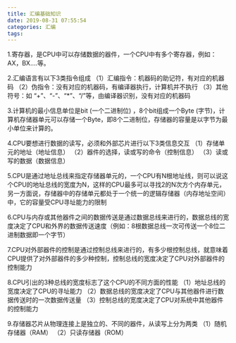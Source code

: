 ```yaml
---
title: 汇编基础知识
date: 2019-08-31 07:55:54
categories: 汇编
tags:
---
```


1.寄存器，是CPU中可以存储数据的器件，一个CPU中有多个寄存器，例如：AX，BX....等。

2.汇编语言有以下3类指令组成
    （1）汇编指令：机器码的助记符，有对应的机器码
    （2）伪指令：没有对应的机器码，有编译器执行，计算机并不执行
    （3）其他符号：如 “+”、“-”、“*”、“/”等，由编译器识别，没有对应的机器码

3.计算机的最小信息单位是bit (一个二进制位) ，8个bit组成一个Byte (字节)，计算机存储器单元可以存储一个Byte，即8个二进制位，存储器的容量是以字节为最小单位来计算的。

4.CPU要想进行数据的读写，必须和外部芯片进行以下3类信息交互
    （1）存储单元的地址（地址信息）
    （2）器件的选择，读或写的命令（控制信息）
    （3）读或写的数据（数据信息）

5.CPU是通过地址总线来指定存储器单元的，一个CPU有N根地址线，则可以说这个CPU的地址总线的宽度为N，这样的CPU最多可以寻找2的N次方个内存单元，另一方面说，存储器中的存储单元都处于一个统一的逻辑存储器（内存地址空间）中，它的容量受CPU寻址能力的限制

6.CPU与内存或其他器件之间的数据传送是通过数据总线来进行的，数据总线的宽度决定了CPU和外界的数据传送速度（例如：8根数据总线一次可传送一个8位二进制数据即一个字节）

7.CPU对外部器件的控制是通过控制总线来进行的，有多少根控制总线，就意味着CPU提供了对外部器件的多少种控制，控制总线的宽度决定了CPU对外部器件的控制能力

8.CPU引出的3种总线的宽度标志了这个CPU的不同方面的性能
     （1）地址总线的宽度决定了CPU的寻址能力
     （2）数据总线的宽度决定了CPU与其他器件进行数据传送时的一次数据传送量
     （3）控制总线的宽度决定了CPU对系统中其他器件的控制能力

9.存储器芯片从物理连接上是独立的、不同的器件，从读写上分为两类
     （1）随机存储器（RAM）
     （2）只读存储器（ROM）